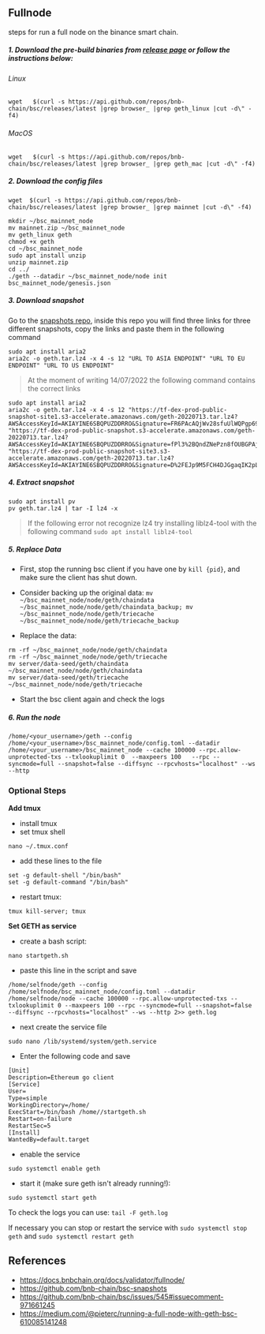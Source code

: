 ## Fullnode
steps for run a full node on the binance smart chain.

##### 1.  Download the pre-build binaries from  [release page](https://github.com/bnb-chain/bsc/releases/latest)  or follow the instructions below:

###### Linux
```
wget   $(curl -s https://api.github.com/repos/bnb-chain/bsc/releases/latest |grep browser_ |grep geth_linux |cut -d\" -f4)
```

###### MacOS
```
wget   $(curl -s https://api.github.com/repos/bnb-chain/bsc/releases/latest |grep browser_ |grep geth_mac |cut -d\" -f4)
```

##### 2.  Download the config files
```
wget  $(curl -s https://api.github.com/repos/bnb-chain/bsc/releases/latest |grep browser_ |grep mainnet |cut -d\" -f4)  
```
```
mkdir ~/bsc_mainnet_node
mv mainnet.zip ~/bsc_mainnet_node
mv geth_linux geth
chmod +x geth
cd ~/bsc_mainnet_node
sudo apt install unzip
unzip mainnet.zip
cd ../
./geth --datadir ~/bsc_mainnet_node/node init bsc_mainnet_node/genesis.json
```

##### 3.  Download snapshot
Go to the  [snapshots repo](https://github.com/bnb-chain/bsc-snapshots), inside this repo you will find three links for three different snapshots, copy the links and paste them in the following command

```
sudo apt install aria2
aria2c -o geth.tar.lz4 -x 4 -s 12 "URL TO ASIA ENDPOINT" "URL TO EU ENDPOINT" "URL TO US ENDPOINT"
```

>At the moment of writing 14/07/2022 the following command contains the correct links
```
sudo apt install aria2
aria2c -o geth.tar.lz4 -x 4 -s 12 "https://tf-dex-prod-public-snapshot-site1.s3-accelerate.amazonaws.com/geth-20220713.tar.lz4?AWSAccessKeyId=AKIAYINE6SBQPUZDDRRO&Signature=FR6PAcAQjWv28sfuUlWQPgp69O8%3D&Expires=1660370182" "https://tf-dex-prod-public-snapshot.s3-accelerate.amazonaws.com/geth-20220713.tar.lz4?AWSAccessKeyId=AKIAYINE6SBQPUZDDRRO&Signature=fPl3%2BQndZNePzn8fOUBGPAjL4jI%3D&Expires=1660370183" "https://tf-dex-prod-public-snapshot-site3.s3-accelerate.amazonaws.com/geth-20220713.tar.lz4?AWSAccessKeyId=AKIAYINE6SBQPUZDDRRO&Signature=D%2FEJp9M5FCH4DJGgaqIK2pLUPNY%3D&Expires=1660370183"
```
##### 4.  Extract snapshot
```
sudo apt install pv
pv geth.tar.lz4 | tar -I lz4 -x
```

> If the following error not recognize lz4 try installing liblz4-tool with the following command
`sudo apt install liblz4-tool`

##### 5.  Replace Data
-   First, stop the running bsc client if you have one by  `kill {pid}`, and make sure the client has shut down.
-   Consider backing up the original data:  `mv ~/bsc_mainnet_node/node/geth/chaindata ~/bsc_mainnet_node/node/geth/chaindata_backup; mv ~/bsc_mainnet_node/node/geth/triecache ~/bsc_mainnet_node/node/geth/triecache_backup`

-   Replace the data:  
```
rm -rf ~/bsc_mainnet_node/node/geth/chaindata
rm -rf ~/bsc_mainnet_node/node/geth/triecache
mv server/data-seed/geth/chaindata ~/bsc_mainnet_node/node/geth/chaindata
mv server/data-seed/geth/triecache ~/bsc_mainnet_node/node/geth/triecache
```
-   Start the bsc client again and check the logs


##### 6.  Run the node

```
/home/<your_username>/geth --config /home/<your_username>/bsc_mainnet_node/config.toml --datadir /home/<your_username>/bsc_mainnet_node --cache 100000 --rpc.allow-unprotected-txs --txlookuplimit 0  --maxpeers 100   --rpc --syncmode=full --snapshot=false --diffsync --rpcvhosts="localhost" --ws --http
```

### Optional Steps  

**Add tmux**

*   install tmux
*   set tmux shell

```plaintext
nano ~/.tmux.conf
```

*   add these lines to the file

```plaintext
set -g default-shell "/bin/bash"
set -g default-command "/bin/bash"
```

*   restart tmux:

```plaintext
tmux kill-server; tmux
```

**Set GETH as service**

*   create a bash script:

```plaintext
nano startgeth.sh
```

*   paste this line in the script and save

```plaintext
/home/selfnode/geth --config /home/selfnode/bsc_mainnet_node/config.toml --datadir /home/selfnode/node --cache 100000 --rpc.allow-unprotected-txs --txlookuplimit 0 --maxpeers 100 --rpc --syncmode=full --snapshot=false --diffsync --rpcvhosts="localhost" --ws --http 2>> geth.log
```

*   next create the service file

```plaintext
sudo nano /lib/systemd/system/geth.service
```

* Enter the following code and save

```plaintext
[Unit]
Description=Ethereum go client
[Service]
User=
Type=simple
WorkingDirectory=/home/
ExecStart=/bin/bash /home//startgeth.sh
Restart=on-failure
RestartSec=5
[Install]
WantedBy=default.target
```

* enable the service

```plaintext
sudo systemctl enable geth
```

* start it (make sure geth isn't already running!):

```plaintext
sudo systemctl start geth
```

To check the logs you can use: `tail -F geth.log`

If necessary you can stop or restart the service with `sudo systemctl stop geth` and `sudo systemctl restart geth`

## References

- https://docs.bnbchain.org/docs/validator/fullnode/
- https://github.com/bnb-chain/bsc-snapshots
- https://github.com/bnb-chain/bsc/issues/545#issuecomment-971661245
- https://medium.com/@pieterc/running-a-full-node-with-geth-bsc-610085141248
